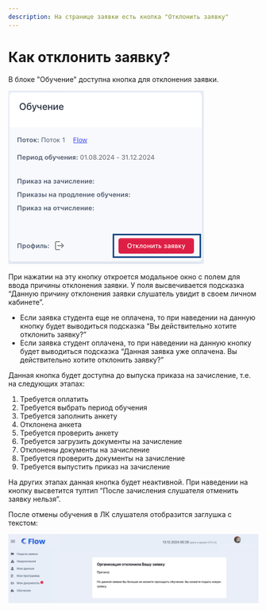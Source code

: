 ```yaml
---
description: На странице заявки есть кнопка "Отклонить заявку"
---
```


# Как отклонить заявку?

В блоке "Обучение" доступна кнопка для отклонения заявки.

![](<../.gitbook/assets/image (35).png>)

При нажатии на эту кнопку откроется модальное окно с полем для ввода причины отклонения заявки. У поля высвечивается подсказка “Данную причину отклонения заявки слушатель увидит в своем личном кабинете”.

* Если заявка студента еще не оплачена, то при наведении на данную кнопку будет выводиться подсказка “Вы действительно хотите отклонить заявку?”
* Если заявка студент оплачена, то при наведении на данную кнопку будет выводиться подсказка “Данная заявка уже оплачена. Вы действительно хотите отклонить заявку?”

Данная кнопка будет доступна до выпуска приказа на зачисление, т.е. на следующих этапах:

1. Требуется оплатить
2. Требуется выбрать период обучения
3. Требуется заполнить анкету
4. Отклонена анкета
5. Требуется проверить анкету
6. Требуется загрузить документы на зачисление
7. Отклонены документы на зачисление
8. Требуется проверить документы на зачисление
9. Требуется выпустить приказ на зачисление

На других этапах данная кнопка будет неактивной. При наведении на кнопку высветится тултип “После зачисления слушателя отменить заявку нельзя”.

После отмены обучения в ЛК слушателя отобразится заглушка с текстом:

![](<../.gitbook/assets/image (115).png>)
